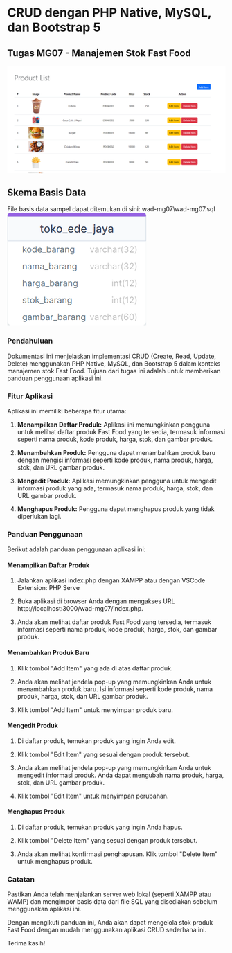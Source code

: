 # CRUD dengan PHP Native, MySQL, dan Bootstrap 5

## Tugas MG07 - Manajemen Stok Fast Food

![Gambar Sampul](thumbnail.png)

## Skema Basis Data

File basis data sampel dapat ditemukan di sini: wad-mg07\wad-mg07.sql
![Gambar Skema Basis Data](db-schema.png)

### Pendahuluan

Dokumentasi ini menjelaskan implementasi CRUD (Create, Read, Update, Delete) menggunakan PHP Native, MySQL, dan Bootstrap 5 dalam konteks manajemen stok Fast Food. Tujuan dari tugas ini adalah untuk memberikan panduan penggunaan aplikasi ini.

### Fitur Aplikasi

Aplikasi ini memiliki beberapa fitur utama:

1. **Menampilkan Daftar Produk:** Aplikasi ini memungkinkan pengguna untuk melihat daftar produk Fast Food yang tersedia, termasuk informasi seperti nama produk, kode produk, harga, stok, dan gambar produk.

2. **Menambahkan Produk:** Pengguna dapat menambahkan produk baru dengan mengisi informasi seperti kode produk, nama produk, harga, stok, dan URL gambar produk.

3. **Mengedit Produk:** Aplikasi memungkinkan pengguna untuk mengedit informasi produk yang ada, termasuk nama produk, harga, stok, dan URL gambar produk.

4. **Menghapus Produk:** Pengguna dapat menghapus produk yang tidak diperlukan lagi.

### Panduan Penggunaan

Berikut adalah panduan penggunaan aplikasi ini:

#### Menampilkan Daftar Produk
1. Jalankan aplikasi index.php dengan XAMPP atau dengan VSCode Extension: PHP Serve

2. Buka aplikasi di browser Anda dengan mengakses URL http://localhost:3000/wad-mg07/index.php.

3. Anda akan melihat daftar produk Fast Food yang tersedia, termasuk informasi seperti nama produk, kode produk, harga, stok, dan gambar produk.

#### Menambahkan Produk Baru

1. Klik tombol "Add Item" yang ada di atas daftar produk.

2. Anda akan melihat jendela pop-up yang memungkinkan Anda untuk menambahkan produk baru. Isi informasi seperti kode produk, nama produk, harga, stok, dan URL gambar produk.

3. Klik tombol "Add Item" untuk menyimpan produk baru.

#### Mengedit Produk

1. Di daftar produk, temukan produk yang ingin Anda edit.

2. Klik tombol "Edit Item" yang sesuai dengan produk tersebut.

3. Anda akan melihat jendela pop-up yang memungkinkan Anda untuk mengedit informasi produk. Anda dapat mengubah nama produk, harga, stok, dan URL gambar produk.

4. Klik tombol "Edit Item" untuk menyimpan perubahan.

#### Menghapus Produk

1. Di daftar produk, temukan produk yang ingin Anda hapus.

2. Klik tombol "Delete Item" yang sesuai dengan produk tersebut.

3. Anda akan melihat konfirmasi penghapusan. Klik tombol "Delete Item" untuk menghapus produk.

### Catatan

Pastikan Anda telah menjalankan server web lokal (seperti XAMPP atau WAMP) dan mengimpor basis data dari file SQL yang disediakan sebelum menggunakan aplikasi ini.

Dengan mengikuti panduan ini, Anda akan dapat mengelola stok produk Fast Food dengan mudah menggunakan aplikasi CRUD sederhana ini.

Terima kasih!
